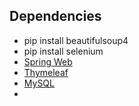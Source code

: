 ## Dependencies

* pip install beautifulsoup4
* pip install selenium
* [Spring Web](https://start.spring.io/)
* [Thymeleaf](https://www.thymeleaf.org/)
* [MySQL](https://www.mysql.com/)
* 